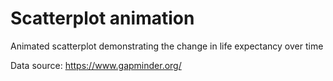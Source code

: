 # Scatterplot animation
Animated scatterplot demonstrating the change in life expectancy over time

Data source: https://www.gapminder.org/
